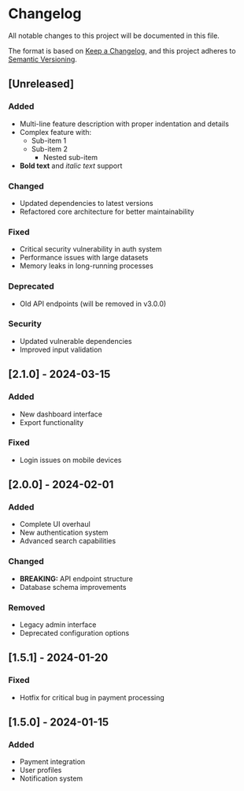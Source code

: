 # Changelog

All notable changes to this project will be documented in this file.

The format is based on [Keep a Changelog](https://keepachangelog.com/en/1.0.0/),
and this project adheres to [Semantic Versioning](https://semver.org/spec/v2.0.0.html).

## [Unreleased]

### Added
- Multi-line feature description
  with proper indentation and details
- Complex feature with:
  - Sub-item 1
  - Sub-item 2
    - Nested sub-item
- **Bold text** and _italic text_ support

### Changed
- Updated dependencies to latest versions
- Refactored core architecture for better maintainability

### Fixed
- Critical security vulnerability in auth system
- Performance issues with large datasets
- Memory leaks in long-running processes

### Deprecated
- Old API endpoints (will be removed in v3.0.0)

### Security
- Updated vulnerable dependencies
- Improved input validation

## [2.1.0] - 2024-03-15

### Added
- New dashboard interface
- Export functionality

### Fixed
- Login issues on mobile devices

## [2.0.0] - 2024-02-01

### Added
- Complete UI overhaul
- New authentication system
- Advanced search capabilities

### Changed
- **BREAKING:** API endpoint structure
- Database schema improvements

### Removed
- Legacy admin interface
- Deprecated configuration options

## [1.5.1] - 2024-01-20

### Fixed
- Hotfix for critical bug in payment processing

## [1.5.0] - 2024-01-15

### Added
- Payment integration
- User profiles
- Notification system